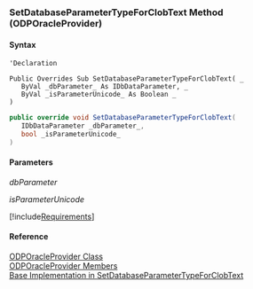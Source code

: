 ﻿### SetDatabaseParameterTypeForClobText Method (ODPOracleProvider)

#### Syntax

```vbnet
'Declaration

Public Overrides Sub SetDatabaseParameterTypeForClobText( _
   ByVal _dbParameter_ As IDbDataParameter, _
   ByVal _isParameterUnicode_ As Boolean _
) 
```

```csharp
public override void SetDatabaseParameterTypeForClobText( 
   IDbDataParameter _dbParameter_,
   bool _isParameterUnicode_
)
```

#### Parameters

_dbParameter_

_isParameterUnicode_

[!include[Requirements](../partials/requirements.md)]

#### Reference

[ODPOracleProvider Class](FChoice.Common~FChoice.Common.Data.ODPOracleProvider.md)  
[ODPOracleProvider Members](FChoice.Common~FChoice.Common.Data.ODPOracleProvider_members.md)  
[Base Implementation in SetDatabaseParameterTypeForClobText](FChoice.Common~FChoice.Common.Data.DbProvider~SetDatabaseParameterTypeForClobText.md)